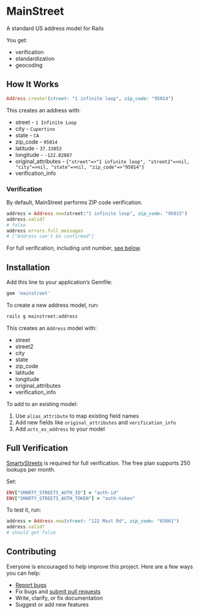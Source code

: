 # MainStreet

A standard US address model for Rails

You get:

- verification
- standardization
- geocoding

## How It Works

```ruby
Address.create!(street: "1 infinite loop", zip_code: "95014")
```

This creates an address with:

- street - `1 Infinite Loop`
- city - `Cupertino`
- state - `CA`
- zip_code - `95014`
- latitude - `37.33053`
- longitude - `-122.02887`
- original_attributes - `{"street"=>"1 infinite loop", "street2"=>nil, "city"=>nil, "state"=>nil, "zip_code"=>"95014"}`
- verification_info

### Verification

By default, MainStreet performs ZIP code verification.

```ruby
address = Address.new(street:"1 infinite loop", zip_code: "95015")
address.valid?
# false
address.errors.full_messages
# ["Address can't be confirmed"]
```

For full verification, including unit number, [see below](#full-verification).

## Installation

Add this line to your application’s Gemfile:

```ruby
gem 'mainstreet'
```

To create a new address model, run:

```sh
rails g mainstreet:address
```

This creates an `Address` model with:

- street
- street2
- city
- state
- zip_code
- latitude
- longitude
- original_attributes
- verification_info

To add to an existing model:

1. Use `alias_attribute` to map existing field names
2. Add new fields like `original_attributes` and `verification_info`
3. Add `acts_as_address` to your model

## Full Verification

[SmartyStreets](https://smartystreets.com/features) is required for full verification. The free plan supports 250 lookups per month.

Set:

```ruby
ENV["SMARTY_STREETS_AUTH_ID"] = "auth-id"
ENV["SMARTY_STREETS_AUTH_TOKEN"] = "auth-token"
```

To test it, run:

```ruby
address = Address.new(street: "122 Mast Rd", zip_code: "03861")
address.valid?
# should get false
```

## Contributing

Everyone is encouraged to help improve this project. Here are a few ways you can help:

- [Report bugs](https://github.com/ankane/mainstreet/issues)
- Fix bugs and [submit pull requests](https://github.com/ankane/mainstreet/pulls)
- Write, clarify, or fix documentation
- Suggest or add new features
